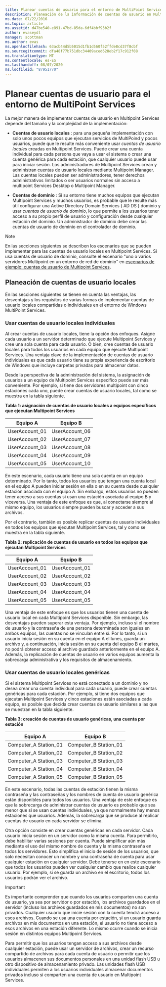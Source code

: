 ```yaml
---
title: Planear cuentas de usuario para el entorno de MultiPoint Services
description: Planeación de la información de cuentas de usuario en Multipoint Services
ms.date: 07/22/2016
ms.topic: article
ms.assetid: d47be540-e891-47bd-85da-6df4bbf93b2f
author: evaseydl
manager: scottman
ms.author: evas
ms.openlocfilehash: 63acb44d5b5015d1fb1d560f52ffde8cd37f8cbf
ms.sourcegitcommit: dfa48f77b751dbc34409aced628eb2f17c912f08
ms.translationtype: MT
ms.contentlocale: es-ES
ms.lasthandoff: 08/07/2020
ms.locfileid: "87951770"
---
```

# <a name="plan-user-accounts-for-your-multipoint-services-environment"></a>Planear cuentas de usuario para el entorno de MultiPoint Services
La mejor manera de implementar cuentas de usuario en Multipoint Services depende del tamaño y la complejidad de la implementación:

-   **Cuentas de usuario locales** : para una pequeña implementación con solo unos pocos equipos que ejecutan servicios de MultiPoind y pocos usuarios, puede que le resulte más conveniente usar *cuentas de usuario locales* creadas en Multipoint Services. Puede crear una cuenta individual para cada persona que vaya a usar el sistema o crear una cuenta genérica para cada estación, que cualquier usuario puede usar para iniciar sesión. Los administradores de Multipoint Services crean y administran cuentas de usuario locales mediante Multipoint Manager. Las cuentas locales pueden ser administradores, tener derechos administrativos limitados o ser usuarios normales sin acceso a multipoint Services Desktop o Multipoint Manager.

-   **Cuentas de dominio** : Si su entorno tiene muchos equipos que ejecutan Multipoint Services y muchos usuarios, es probable que le resulte más útil configurar una Active Directory Domain Services \( AD DS \) dominio y usar *cuentas de usuario de dominio*, lo que permite a los usuarios tener acceso a su propio perfil de usuario y configuración desde cualquier estación del dominio. Un administrador de dominio debe crear las cuentas de usuario de dominio en el controlador de dominio.

> [!NOTE]
> En las secciones siguientes se describen los escenarios que se pueden implementar para las cuentas de usuario locales en Multipoint Services. Si usa cuentas de usuario de dominio, consulte el escenario "uno o varios servidores Multipoint en un entorno de red de dominio" en [escenarios de ejemplo: cuentas de usuario de Multipoint Services](Example-scenarios--MultiPoint-Services-user-accounts.md).

## <a name="planning-local-user-accounts"></a>Planeación de cuentas de usuario locales
En las secciones siguientes se tienen en cuenta las ventajas, las desventajas y los requisitos de varias formas de implementar cuentas de usuario locales compartidas o individuales en el entorno de Windows MultiPoint Services.

### <a name="use-individual-local-user-accounts"></a>Usar cuentas de usuario locales individuales
Al crear cuentas de usuario locales, tiene la opción dos enfoques.  Asigne cada usuario a un servidor determinado que ejecute Multipoint Services y cree una sola cuenta para cada usuario. O bien, cree cuentas de usuario locales para todos los usuarios en cada equipo que ejecute Multipoint Services. Una ventaja clave de la implementación de cuentas de usuario individuales es que cada usuario tiene su propia experiencia de escritorio de Windows que incluye carpetas privadas para almacenar datos.

Desde la perspectiva de la administración del sistema, la asignación de usuarios a un equipo de Multipoint Services específico puede ser más conveniente. Por ejemplo, si tiene dos servidores multipoint con cinco estaciones cada uno, puede crear cuentas de usuario locales, tal como se muestra en la tabla siguiente.

**Tabla 1: asignación de cuentas de usuario locales a equipos específicos que ejecutan Multipoint Services**

|Equipo A|Equipo B|
|--------------|--------------|
|UserAccount_01|UserAccount_06|
|UserAccount_02|UserAccount_07|
|UserAccount_03|UserAccount_08|
|UserAccount_04|UserAccount_09|
|UserAccount_05|UserAccount_10|

En este escenario, cada usuario tiene una sola cuenta en un equipo determinado. Por lo tanto, todos los usuarios que tengan una cuenta local en el equipo A pueden iniciar sesión en ella o en su cuenta desde cualquier estación asociada con el equipo A. Sin embargo, estos usuarios no pueden tener acceso a sus cuentas si usan una estación asociada al equipo B y viceversa. Una ventaja de este enfoque es que, al conectarse siempre al mismo equipo, los usuarios siempre pueden buscar y acceder a sus archivos.

Por el contrario, también es posible replicar cuentas de usuario individuales en todos los equipos que ejecutan Multipoint Services, tal y como se muestra en la tabla siguiente.

**Tabla 2: replicación de cuentas de usuario en todos los equipos que ejecutan Multipoint Services**

|Equipo A|Equipo B|
|--------------|--------------|
|UserAccount_01|UserAccount_01|
|UserAccount_02|UserAccount_02|
|UserAccount_03|UserAccount_03|
|UserAccount_04|UserAccount_04|
|UserAccount_05|UserAccount_05|

Una ventaja de este enfoque es que los usuarios tienen una cuenta de usuario local en cada Multipoint Services disponible. Sin embargo, las desventajas pueden superar esta ventaja. Por ejemplo, incluso si el nombre de usuario y la contraseña de una persona determinada son iguales en ambos equipos, las cuentas no se vinculan entre sí. Por lo tanto, si un usuario inicia sesión en su cuenta en el equipo A el lunes, guarda un archivo y, a continuación, inicia sesión en su cuenta del equipo B el martes, no podrá obtener acceso al archivo guardado anteriormente en el equipo A. Además, la replicación de cuentas de usuario en varios equipos aumenta la sobrecarga administrativa y los requisitos de almacenamiento.

### <a name="use-generic-local-user-accounts"></a>Usar cuentas de usuario locales genéricas
Si el sistema Multipoint Services no está conectado a un dominio y no desea crear una cuenta individual para cada usuario, puede crear cuentas genéricas para cada estación. Por ejemplo, si tiene dos equipos que ejecutan Multipoint Services y cinco estaciones están asociadas a cada equipo, es posible que decida crear cuentas de usuario similares a las que se muestran en la tabla siguiente.

**Tabla 3: creación de cuentas de usuario genéricas, una cuenta por estación**

|Equipo A|Equipo B|
|--------------|--------------|
|Computer_A Station_01|Computer_B Station_01|
|Computer_A Station_02|Computer_B Station_02|
|Computer_A Station_03|Computer_B Station_03|
|Computer_A Station_04|Computer_B Station_04|
|Computer_A Station_05|Computer_B Station_05|

En este escenario, todas las cuentas de estación tienen la misma contraseña y las contraseñas y los nombres de cuenta de usuario genérica están disponibles para todos los usuarios. Una ventaja de este enfoque es que la sobrecarga de administrar cuentas de usuario es probable que sea menor que si se usan cuentas individuales, ya que normalmente hay menos estaciones que usuarios. Además, la sobrecarga que se produce al replicar cuentas de usuario en cada servidor se elimina.

Otra opción consiste en crear cuentas genéricas en cada servidor. Cada usuario inicia sesión en un servidor como la misma cuenta. Para permitirlo, debe habilitar varias sesiones por cuenta. Puede simplificar aún más mediante el uso del mismo nombre de cuenta y la misma contraseña en todos los servidores. Esto simplifica el inicio de sesión de los usuarios, que solo necesitan conocer un nombre y una contraseña de cuenta para usar cualquier estación en cualquier servidor. Debe tenerse en en este escenario que todos los usuarios pueden ver cualquier cambio que realice cualquier usuario. Por ejemplo, si se guarda un archivo en el escritorio, todos los usuarios podrán ver el archivo.

> [!IMPORTANT]
> Es importante comprender que cuando los usuarios comparten una cuenta de usuario, ya sea por servidor o por estación, los archivos guardados en el servidor (incluso los archivos guardados en mis documentos) no son privados. Cualquier usuario que inicie sesión con la cuenta tendrá acceso a esos archivos. Cuando se usa una cuenta por estación, si un usuario guarda archivos en mis documentos en una estación, el usuario no tiene acceso a esos archivos en una estación diferente. Lo mismo ocurre cuando se inicia sesión en distintos equipos Multipoint Services.

Para permitir que los usuarios tengan acceso a sus archivos desde cualquier estación, puede usar un servidor de archivos, crear un recurso compartido de archivos para cada cuenta de usuario o permitir que los usuarios almacenen sus documentos personales en una unidad flash USB u otro dispositivo de almacenamiento privado. Las unidades flash USB individuales permiten a los usuarios individuales almacenar documentos privados incluso si comparten una cuenta de usuario en Multipoint Services.